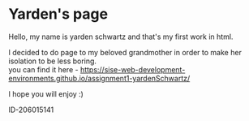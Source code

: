 # Yarden's page

Hello, my name is yarden schwartz and that's my first work in html.	

I decided to do page to my beloved grandmother in order to make her isolation to be less boring.    
you can find it here - https://sise-web-development-environments.github.io/assignment1-yardenSchwartz/

I hope you will enjoy :)

ID-206015141
